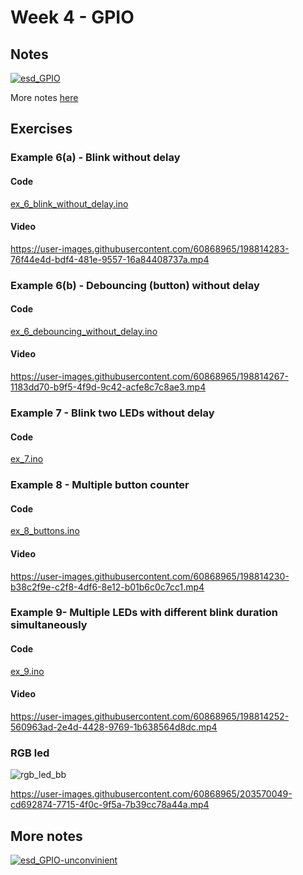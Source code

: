 # Week 4 - GPIO

## Notes

[![esd_GPIO](https://user-images.githubusercontent.com/60868965/199430557-4559427c-20fb-4301-b3f3-9fc2a0ccfcba.png)](https://excalidraw.com/#json=B6-5-q9C37AyjwCQSIbic,KAiAyB-tvlCHr_1Yc5VMzg)

More notes [here](#more-notes)




## Exercises

### Example 6(a) - Blink without delay

#### Code

[ex_6_blink_without_delay.ino](/Week4/ex_6_blink_without_delay/ex_6_blink_without_delay.ino)

#### Video

https://user-images.githubusercontent.com/60868965/198814283-76f44e4d-bdf4-481e-9557-16a84408737a.mp4

### Example 6(b) - Debouncing (button) without delay

#### Code

[ex_6_debouncing_without_delay.ino](/Week4/ex_6_debouncing_without_delay/ex_6_debouncing_without_delay.ino)

#### Video

https://user-images.githubusercontent.com/60868965/198814267-1183dd70-b9f5-4f9d-9c42-acfe8c7c8ae3.mp4

### Example 7 - Blink two LEDs without delay

#### Code

[ex_7.ino](/Week4/ex_7/ex_7.ino)

### Example 8 - Multiple button counter

#### Code

[ex_8_buttons.ino](/Week4/ex_8_buttons/ex_8_buttons.ino)

#### Video

https://user-images.githubusercontent.com/60868965/198814230-b38c2f9e-c2f8-4df6-8e12-b01b6c0c7cc1.mp4

### Example 9- Multiple LEDs with different blink duration simultaneously

#### Code

[ex_9.ino](/Week4/ex_9/ex_9.ino)

#### Video

https://user-images.githubusercontent.com/60868965/198814252-560963ad-2e4d-4428-9769-1b638564d8dc.mp4

### RGB led

![rgb_led_bb](https://user-images.githubusercontent.com/60868965/203570064-57a2c8bb-604c-467c-9318-c0e900a4536c.png)

https://user-images.githubusercontent.com/60868965/203570049-cd692874-7715-4f0c-9f5a-7b39cc78a44a.mp4

## More notes

[![esd_GPIO-unconvinient](https://user-images.githubusercontent.com/60868965/200447166-45293bd1-d854-4950-9d54-7bbd801aae06.png)](https://excalidraw.com/#json=5d2_VQ-oYgKLFIdm9dobQ,nUVRehJHY6hF45YPQcsYbQ)
